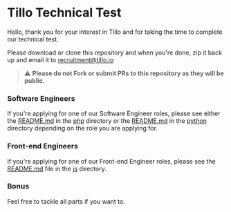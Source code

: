 # Tillo Technical Test

Hello, thank you for your interest in Tillo and for taking the time to complete our technical test.

Please download or clone this repository and when you're done, zip it back up and email it to recruitment@tillo.io

> :warning: **Please do not Fork or submit PRs to this repository as they will be public.**

### Software Engineers

If you're applying for one of our Software Engineer roles, please see either the [README.md](php/README.md) in the [php](php) directory or the [README.md](python/README.md) in the [python](python) directory depending on the role you are applying for.

### Front-end Engineers

If you're applying for one of our Front-end Engineer roles, please see the [README.md](js/README.md) file in the [js](js) directory.

### Bonus

Feel free to tackle all parts if you want to.
